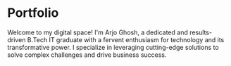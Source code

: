 # Portfolio
Welcome to my digital space! I'm Arjo Ghosh, a dedicated and results-driven B.Tech IT graduate with a fervent enthusiasm for technology and its transformative power. I specialize in leveraging cutting-edge solutions to solve complex challenges and drive business success.
